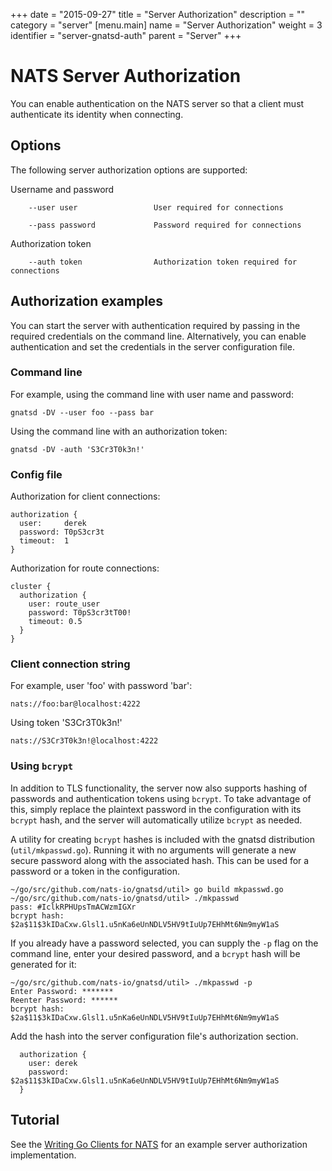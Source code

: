+++
date = "2015-09-27"
title = "Server Authorization"
description = ""
category = "server"
[menu.main]
  name = "Server Authorization"
  weight = 3
  identifier = "server-gnatsd-auth"
  parent = "Server"
+++

# NATS Server Authorization

You can enable authentication on the NATS server so that a client must authenticate its identity when connecting.

## Options

The following server authorization options are supported:

Username and password

		--user user 				User required for connections

		--pass password             Password required for connections

Authorization token

		--auth token                Authorization token required for connections

## Authorization examples

You can start the server with authentication required by passing in the required credentials on the command line. Alternatively, you can enable authentication and set the credentials in the server configuration file.

### Command line

For example, using the command line with user name and password:

```
gnatsd -DV --user foo --pass bar
```

Using the command line with an authorization token:
```
gnatsd -DV -auth 'S3Cr3T0k3n!'
```

### Config file

Authorization for client connections:

```
authorization {
  user:     derek
  password: T0pS3cr3t
  timeout:  1
}
```

Authorization for route connections:

```
cluster {
  authorization {
    user: route_user
    password: T0pS3cr3tT00!
    timeout: 0.5
  }
}
```

### Client connection string

For example, user 'foo' with password 'bar':

```
nats://foo:bar@localhost:4222
```

Using token 'S3Cr3T0k3n!'

```
nats://S3Cr3T0k3n!@localhost:4222
```
### Using `bcrypt`

In addition to TLS functionality, the server now also supports hashing of passwords and authentication tokens using `bcrypt`. To take advantage of this, simply replace the plaintext password in the configuration with its `bcrypt` hash, and the server will automatically utilize `bcrypt` as needed.

A utility for creating `bcrypt` hashes is included with the gnatsd distribution (`util/mkpasswd.go`). Running it with no arguments will generate a new secure password along with the associated hash. This can be used for a password or a token in the configuration.

```
~/go/src/github.com/nats-io/gnatsd/util> go build mkpasswd.go
~/go/src/github.com/nats-io/gnatsd/util> ./mkpasswd
pass: #IclkRPHUpsTmACWzmIGXr
bcrypt hash: $2a$11$3kIDaCxw.Glsl1.u5nKa6eUnNDLV5HV9tIuUp7EHhMt6Nm9myW1aS
```

If you already have a password selected, you can supply the `-p` flag on the command line, enter your desired password, and a `bcrypt` hash will be generated for it:
```
~/go/src/github.com/nats-io/gnatsd/util> ./mkpasswd -p
Enter Password: *******
Reenter Password: ******
bcrypt hash: $2a$11$3kIDaCxw.Glsl1.u5nKa6eUnNDLV5HV9tIuUp7EHhMt6Nm9myW1aS
```

Add the hash into the server configuration file's authorization section.

```
  authorization {
    user: derek
    password: $2a$11$3kIDaCxw.Glsl1.u5nKa6eUnNDLV5HV9tIuUp7EHhMt6Nm9myW1aS
  }
```

## Tutorial

See the [Writing Go Clients for NATS](/documentation/tutorials/nats-client-dev/) for an example server authorization implementation.
